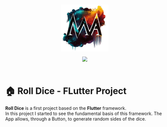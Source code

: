 <br>

<p align="center"><a href="https://github.com/MicheleAbategiovanni" target="_blank"><img src="logo.png" width="150" alt="Michele Abategiovanni Logo"></a></p>

<p align="center">
<a href="https://packagist.org/packages/laravel/framework"><img src="https://img.shields.io/badge/Framework-FLutter-cyano alt="Flutter"></a>
</p>

<br>

# 🏠 <strong>Roll Dice - FLutter Project</strong>

<strong>Roll Dice</strong> is a first project based on the <strong>Flutter</strong> framework. <br>
In this project I started to see the fundamental basis of this framework.
The App allows, through a Button, to generate random sides of the dice. <br>

